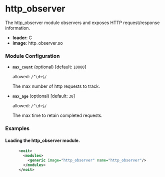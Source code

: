 

# http_observer

The http_observer module observers and exposes HTTP request/response
information.


  * **loader**: C
  * **image**: http_observer.so

### Module Configuration

    
 * **`max_count`** (optional)  [default: `10000`]

   allowed: `/^\d+$/`

   The max number of http requests to track.

 * **`max_age`** (optional)  [default: `30`]

   allowed: `/^\d+$/`

   The max time to retain completed requests.

### Examples

#### Loading the http_observer module.

```xml
      <noit>
        <modules>
          <generic image="http_observer" name="http_observer"/>
        </modules>
      </noit>
    
```

